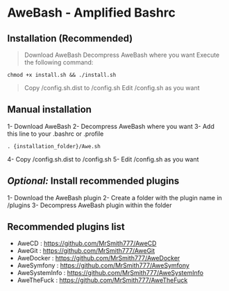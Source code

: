 AweBash - Amplified Bashrc
==========================

Installation (Recommended)
--------------------------
 > Download AweBash 
 > Decompress AweBash where you want
 > Execute the following command:

    chmod +x install.sh && ./install.sh
    
 > Copy /config.sh.dist to /config.sh
 > Edit /config.sh as you want
    
Manual installation
-------------------
 1- Download AweBash 
 2- Decompress AweBash where you want
 3- Add this line to your .bashrc or .profile

    . {installation_folder}/Awe.sh

 4- Copy /config.sh.dist to /config.sh
 5- Edit /config.sh as you want

_Optional:_ Install recommended plugins
---------------------------------------
 1- Download the AweBash plugin
 2- Create a folder with the plugin name in /plugins
 3- Decompress AweBash plugin within the folder

Recommended plugins list
------------------------

 - AweCD : https://github.com/MrSmith777/AweCD
 - AweGit : https://github.com/MrSmith777/AweGit
 - AweDocker : https://github.com/MrSmith777/AweDocker
 - AweSymfony : https://github.com/MrSmith777/AweSymfony
 - AweSystemInfo : https://github.com/MrSmith777/AweSystemInfo
 - AweTheFuck : https://github.com/MrSmith777/AweTheFuck